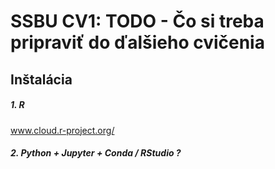 # SSBU CV1: TODO - Čo si treba pripraviť do ďalšieho cvičenia

## Inštalácia

##### 1. R

www.cloud.r-project.org/

##### 2. Python + Jupyter + Conda / RStudio ?
